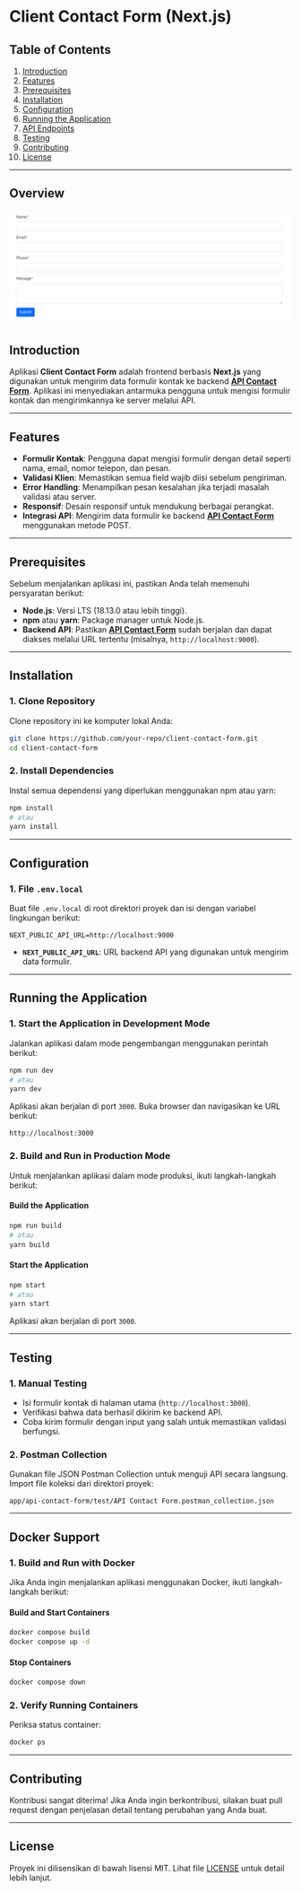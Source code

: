 # Client Contact Form (Next.js)

## Table of Contents
1. [Introduction](#introduction)
2. [Features](#features)
3. [Prerequisites](#prerequisites)
4. [Installation](#installation)
5. [Configuration](#configuration)
6. [Running the Application](#running-the-application)
7. [API Endpoints](#api-endpoints)
8. [Testing](#testing)
9. [Contributing](#contributing)
10. [License](#license)

---

## Overview
![Desktop](public/Screenshot%20from%202025-05-07%2008-44-03.png)

## Introduction

Aplikasi **Client Contact Form** adalah frontend berbasis **Next.js** yang digunakan untuk mengirim data formulir kontak ke backend [**API Contact Form**](https://github.com/rizkycahyono97/contact-form/tree/main/app/api-contact-form). Aplikasi ini menyediakan antarmuka pengguna untuk mengisi formulir kontak dan mengirimkannya ke server melalui API.

---

## Features

- **Formulir Kontak**: Pengguna dapat mengisi formulir dengan detail seperti nama, email, nomor telepon, dan pesan.
- **Validasi Klien**: Memastikan semua field wajib diisi sebelum pengiriman.
- **Error Handling**: Menampilkan pesan kesalahan jika terjadi masalah validasi atau server.
- **Responsif**: Desain responsif untuk mendukung berbagai perangkat.
- **Integrasi API**: Mengirim data formulir ke backend [**API Contact Form**](https://github.com/rizkycahyono97/contact-form/tree/main/app/api-contact-form) menggunakan metode POST.

---

## Prerequisites

Sebelum menjalankan aplikasi ini, pastikan Anda telah memenuhi persyaratan berikut:

- **Node.js**: Versi LTS (18.13.0 atau lebih tinggi).
- **npm** atau **yarn**: Package manager untuk Node.js.
- **Backend API**: Pastikan [**API Contact Form**](https://github.com/rizkycahyono97/contact-form/tree/main/app/api-contact-form) sudah berjalan dan dapat diakses melalui URL tertentu (misalnya, `http://localhost:9000`).

---

## Installation

### 1. Clone Repository
Clone repository ini ke komputer lokal Anda:
```bash
git clone https://github.com/your-repo/client-contact-form.git
cd client-contact-form
```

### 2. Install Dependencies
Instal semua dependensi yang diperlukan menggunakan npm atau yarn:
```bash
npm install
# atau
yarn install
```

---

## Configuration

### 1. File `.env.local`
Buat file `.env.local` di root direktori proyek dan isi dengan variabel lingkungan berikut:
```env
NEXT_PUBLIC_API_URL=http://localhost:9000
```

- **`NEXT_PUBLIC_API_URL`**: URL backend API yang digunakan untuk mengirim data formulir.

---

## Running the Application

### 1. Start the Application in Development Mode
Jalankan aplikasi dalam mode pengembangan menggunakan perintah berikut:
```bash
npm run dev
# atau
yarn dev
```

Aplikasi akan berjalan di port `3000`. Buka browser dan navigasikan ke URL berikut:
```
http://localhost:3000
```

### 2. Build and Run in Production Mode
Untuk menjalankan aplikasi dalam mode produksi, ikuti langkah-langkah berikut:

#### Build the Application
```bash
npm run build
# atau
yarn build
```

#### Start the Application
```bash
npm start
# atau
yarn start
```

Aplikasi akan berjalan di port `3000`.

---



## Testing

### 1. Manual Testing
- Isi formulir kontak di halaman utama (`http://localhost:3000`).
- Verifikasi bahwa data berhasil dikirim ke backend API.
- Coba kirim formulir dengan input yang salah untuk memastikan validasi berfungsi.

### 2. Postman Collection
Gunakan file JSON Postman Collection untuk menguji API secara langsung. Import file koleksi dari direktori proyek:
```
app/api-contact-form/test/API Contact Form.postman_collection.json
```

---

## Docker Support

### 1. Build and Run with Docker
Jika Anda ingin menjalankan aplikasi menggunakan Docker, ikuti langkah-langkah berikut:

#### Build and Start Containers
```bash
docker compose build
docker compose up -d
```

#### Stop Containers
```bash
docker compose down
```

### 2. Verify Running Containers
Periksa status container:
```bash
docker ps
```

---

## Contributing

Kontribusi sangat diterima! Jika Anda ingin berkontribusi, silakan buat pull request dengan penjelasan detail tentang perubahan yang Anda buat.

---

## License

Proyek ini dilisensikan di bawah lisensi MIT. Lihat file [LICENSE](LICENSE) untuk detail lebih lanjut.
